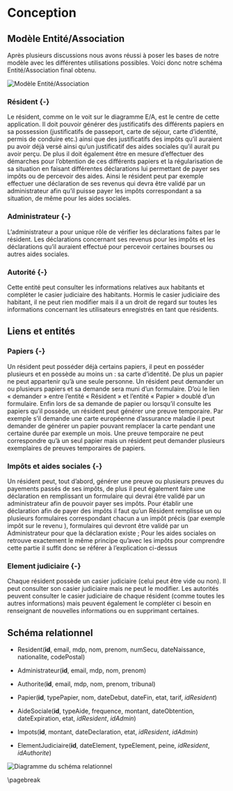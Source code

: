 # Conception

## Modèle Entité/Association

Après plusieurs discussions nous avons réussi à poser les bases de notre modèle avec les différentes utilisations possibles.
Voici donc notre schéma Entité/Association final obtenu.

![Modèle Entité/Association](img/ead.png)

### Résident {-}
Le résident, comme on le voit sur le diagramme E/A, est le centre de cette application.
Il doit pouvoir générer des justificatifs des différents papiers en sa possession (justificatifs de passeport, carte de séjour, carte d’identité, permis de conduire etc.)
ainsi que des justificatifs des impôts qu’il auraient pu avoir déjà versé ainsi qu’un justificatif des aides sociales qu’il aurait pu avoir perçu.
De plus il doit également être en mesure d’effectuer des démarches pour l’obtention de ces différents papiers
et la régularisation de sa situation en faisant différentes déclarations lui permettant de payer ses impôts ou de percevoir des aides.
Ainsi le résident peut par exemple effectuer une déclaration de ses revenus qui devra être validé par un administrateur
afin qu’il puisse payer les impôts correspondant a sa situation, de même pour les aides sociales.

### Administrateur {-}
L’administrateur a pour unique rôle de vérifier les déclarations faites par le résident.
Les déclarations concernant ses revenus pour les impôts et les déclarations qu’il auraient effectué pour percevoir certaines bourses ou autres aides sociales.

### Autorité {-}
Cette entité peut consulter les informations relatives aux habitants et compléter le casier judiciaire des habitants.
Hormis le casier judiciaire des habitant, il ne peut rien modifier mais il a un droit de regard
sur toutes les informations concernant les utilisateurs enregistrés en tant que résidents.

## Liens et entités

### Papiers {-}

Un résident peut posséder déjà certains papiers, il peut en posséder plusieurs et en possède au moins un : sa carte d’identité.
De plus un papier ne peut appartenir qu’à une seule personne.
Un résident peut demander un ou plusieurs papiers et sa demande sera muni d’un formulaire.
D’où le lien « demander » entre l’entité « Résident » et l’entité « Papier » doublé d’un formulaire.
Enfin lors de sa demande de papier ou lorsqu’il consulte les papiers qu’il possède, un résident peut générer une preuve temporaire.
Par exemple s’il demande une carte européenne d’assurance maladie il peut demander de générer un papier pouvant remplacer la carte pendant une certaine durée par exemple un mois. Une preuve temporaire ne peut correspondre qu’à un seul papier mais un résident peut demander plusieurs exemplaires de preuves temporaires de papiers.

### Impôts et aides sociales {-}

Un résident peut, tout d’abord, générer une preuve ou plusieurs preuves du payements passés de ses impôts,
de plus il peut également faire une déclaration en remplissant un formulaire qui devrai être validé par un administrateur afin de pouvoir payer ses impôts.
Pour établir une déclaration afin de payer des impôts il faut qu’un Résident remplisse un ou plusieurs formulaires correspondant chacun a un impôt précis (par exemple impôt sur le revenu ), formulaires qui devront être validé par un Administrateur pour que la déclaration existe ;
Pour les aides sociales on retrouve exactement le même principe qu’avec les impôts pour comprendre cette partie il suffit donc se référer à l’explication ci-dessus

### Element judiciaire {-}

Chaque résident possède un casier judiciaire (celui peut être vide ou non).
Il peut consulter son casier judiciaire mais ne peut le modifier.
Les autorités peuvent consulter le casier judiciaire de chaque résident (comme toutes les autres informations)
mais peuvent également le compléter ci besoin en renseignant de nouvelles informations ou en supprimant certaines.

## Schéma relationnel

- Resident(**id**, email, mdp, nom, prenom, numSecu, dateNaissance, nationalite, codePostal)
- Administrateur(**id**, email, mdp, nom, prenom)
- Authorite(**id**, email, mdp, nom, prenom, tribunal)

- Papier(**id**, typePapier, nom, dateDebut, dateFin, etat, tarif, *idResident*)
- AideSociale(**id**, typeAide, frequence, montant, dateObtention, dateExpiration, etat, *idResident*, *idAdmin*)
- Impots(**id**, montant, dateDeclaration, etat, *idResident*, *idAdmin*)
- ElementJudiciaire(**id**, dateElement, typeElement, peine, *idResident*, *idAuthorite*)

![Diagramme du schéma relationnel](img/erd.png)

\pagebreak
